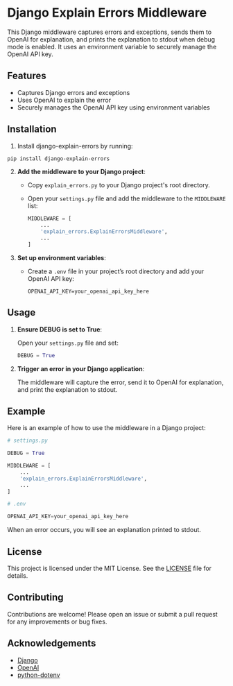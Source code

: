 # Django Explain Errors Middleware

This Django middleware captures errors and exceptions, sends them to OpenAI for explanation, and prints the explanation to stdout when debug mode is enabled. It uses an environment variable to securely manage the OpenAI API key.

## Features

- Captures Django errors and exceptions
- Uses OpenAI to explain the error
- Securely manages the OpenAI API key using environment variables

## Installation

1. Install django-explain-errors by running:
```bash
pip install django-explain-errors
```

2. **Add the middleware to your Django project**:

   - Copy `explain_errors.py` to your Django project's root directory.

   - Open your `settings.py` file and add the middleware to the `MIDDLEWARE` list:

     ```python
     MIDDLEWARE = [
         ...
         'explain_errors.ExplainErrorsMiddleware',
         ...
     ]
     ```

4. **Set up environment variables**:

   - Create a `.env` file in your project’s root directory and add your OpenAI API key:

     ```plaintext
     OPENAI_API_KEY=your_openai_api_key_here
     ```

## Usage

1. **Ensure DEBUG is set to True**:

   Open your `settings.py` file and set:

   ```python
   DEBUG = True
   ```

2. **Trigger an error in your Django application**:

   The middleware will capture the error, send it to OpenAI for explanation, and print the explanation to stdout.

## Example

Here is an example of how to use the middleware in a Django project:

```python
# settings.py

DEBUG = True

MIDDLEWARE = [
    ...
    'explain_errors.ExplainErrorsMiddleware',
    ...
]

# .env

OPENAI_API_KEY=your_openai_api_key_here
```

When an error occurs, you will see an explanation printed to stdout.

## License

This project is licensed under the MIT License. See the [LICENSE](LICENSE) file for details.

## Contributing

Contributions are welcome! Please open an issue or submit a pull request for any improvements or bug fixes.

## Acknowledgements

- [Django](https://www.djangoproject.com/)
- [OpenAI](https://www.openai.com/)
- [python-dotenv](https://github.com/theskumar/python-dotenv)
